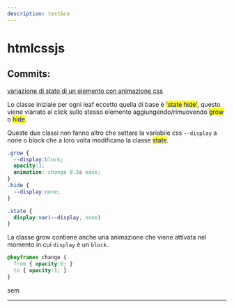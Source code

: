 ```yaml
---
description: test&co
---
```


# htmlcssjs

## Commits:

[variazione di stato di un elemento con animazione css](https://github.com/alegue87/htmlcssjs/commit/38089b4c021c4009a73801d2ff470f6419347974)

Lo classe iniziale per ogni leaf eccetto quella di base è <mark style="color:blue;">'state hide'</mark>, questo viene viariato al click sullo stesso elemento aggiungendo/rimuovendo <mark style="color:blue;">grow</mark> o <mark style="color:blue;">hide</mark>.

Queste due classi non fanno altro che settare la variabile css `--display` a none o block che a loro volta modificano la classe <mark style="color:blue;">state</mark>.

```css
.grow {
  --display:block;
  opacity:1;
  animation: change 0.5s ease;
}
.hide {
  --display:none;
}

.state {
  display:var(--display, none)
}
```

La classe grow contiene anche una animazione che viene attivata nel momento in cui `display` è un `block.`

```css
@keyframes change {
  from { opacity:0; }
  to { opacity:1; } 
}

```

sem
***
